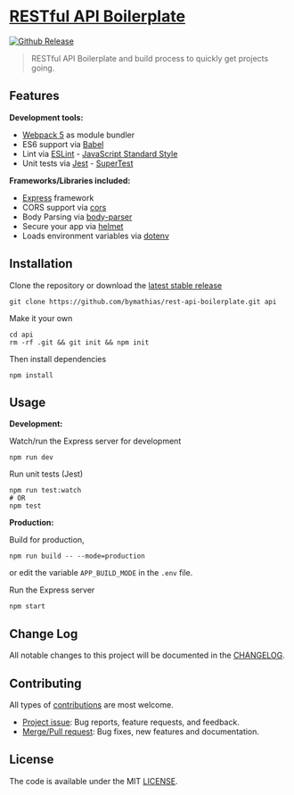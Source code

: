 # [RESTful API Boilerplate](https://github.com/bymathias/rest-api-boilerplate)

[![Github Release][github-release-img]][github-release-url]

> RESTful API Boilerplate and build process to quickly get projects going.

## Features

**Development tools:**

- [Webpack 5](https://webpack.js.org/) as module bundler
- ES6 support via [Babel](https://babeljs.io/)
- Lint via [ESLint](https://eslint.org/) - [JavaScript Standard Style](https://standardjs.com/)
- Unit tests via [Jest](https://jestjs.io/) - [SuperTest](https://www.npmjs.com/package/supertest)

**Frameworks/Libraries included:**

- [Express](https://expressjs.com/) framework
- CORS support via [cors](https://github.com/troygoode/node-cors)
- Body Parsing via [body-parser](https://github.com/expressjs/body-parser)
- Secure your app via [helmet](https://github.com/helmetjs/helmet)
- Loads environment variables via [dotenv](https://www.npmjs.com/package/dotenv)

## Installation

Clone the repository or download the [latest stable release][github-release-url]
```
git clone https://github.com/bymathias/rest-api-boilerplate.git api
```
Make it your own
```
cd api
rm -rf .git && git init && npm init
```
Then install dependencies
```
npm install
```
## Usage

**Development:**

Watch/run the Express server for development
```
npm run dev
```

Run unit tests (Jest)
```
npm run test:watch
# OR
npm test
```

**Production:**

Build for production,
```
npm run build -- --mode=production
```
or edit the variable `APP_BUILD_MODE` in the `.env` file.

Run the Express server
```
npm start
```

## Change Log

All notable changes to this project will be documented in the [CHANGELOG](CHANGELOG.md).

## Contributing

All types of [contributions][how-to-contribute-url] are most welcome.

- [Project issue][project-new-issue-url]: Bug reports, feature requests, and feedback.
- [Merge/Pull request][project-pull-request-url]: Bug fixes, new features and documentation.

## License

The code is available under the MIT [LICENSE](LICENSE.txt).

[github-release-url]: https://github.com/bymathias/rest-api-boilerplate/releases/latest
[github-release-img]: https://img.shields.io/github/release/bymathias/rest-api-boilerplate.svg?style=flat-square

[how-to-contribute-url]:      https://egghead.io/courses/how-to-contribute-to-an-open-source-project-on-github
[project-new-issue-url]:      https://github.com/bymathias/rest-api-boilerplate/issues/new
[project-pull-request-url]:   https://github.com/bymathias/rest-api-boilerplate/compare
